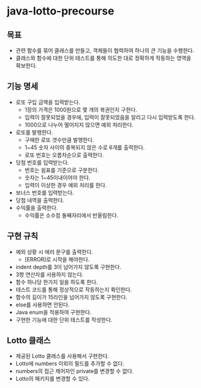 # java-lotto-precourse

## 목표
- 관련 함수를 묶어 클래스를 만들고, 객체들이 협력하여 하나의 큰 기능을 수행한다.
- 클래스와 함수에 대한 단위 테스트를 통해 의도한 대로 정확하게 작동하는 영역을 확보한다.
## 기능 명세

- 로또 구입 금액을 입력받는다.
    - 1장의 가격은 1000원으로 몇 개의 복권인지 구한다.
    - 입력이 잘못되었을 경우에, 입력이 잘못되었음을 알리고 다시 입력받도록 한다.
    - 1000으로 나누어 떨어지지 않으면 예외 처리한다.
- 로또를 발행한다.
  - 구매한 로또 갯수만큼 발행한다.
  - 1~45 숫자 사이의 중복되지 않은 수로 6개를 출력한다.
  - 로또 번호는 오름차순으로 출력한다.
- 당첨 번호를 입력받는다.
    - 번호는 쉼표를 기준으로 구분한다.
    - 숫자는 1~45이내이어야 한다.
    - 입력이 이상한 경우 예외 처리를 한다.
- 보너스 번호를 입력받는다.
- 당첨 내역을 출력한다.
- 수익률을 출력한다.
  - 수익률은 소수점 둘째자리에서 반올림한다.

## 구현 규칙
- 예외 상황 시 에러 문구를 출력한다.
  - [ERROR]로 시작을 해야한다.
- indent depth를 3이 넘어가지 않도록 구현한다.
- 3항 연산자를 사용하지 않는다.
- 함수 하나당 한가지 일을 하도록 한다.
- 테스트 코드를 통해 정상적으로 작동하는지 롹인한다.
- 함수의 길이가 15라인을 넘어가지 않도록 구현한다.
- else를 사용하면 안된다.
- Java enum을 적용하여 구현한다.
- 구현한 기능에 대한 단위 테스트를 작성한다.

## Lotto 클래스
- 제공된 Lotto 클래스를 사용해서 구현한다.
- Lotto에 numbers 이외의 필드를 추가할 수 없다.
- numbers의 접근 제어자인 private를 변경할 수 없다.
- Lotto의 패키지를 변경할 수 있다.